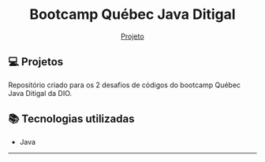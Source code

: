 <h1 align="center">
  Bootcamp Québec Java Ditigal
</h1>

<p align="center">
  <a href="#-projeto">Projeto</a>
</p>

## 💻 Projetos

Repositório criado para os 2 desafios de códigos do bootcamp Québec Java Ditigal da DIO.

## 📚 Tecnologias utilizadas

- Java

---
